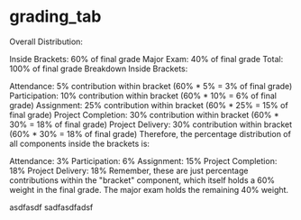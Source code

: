 # grading_tab
 
 Overall Distribution:

Inside Brackets: 60% of final grade
Major Exam: 40% of final grade
Total: 100% of final grade
Breakdown Inside Brackets:

Attendance: 5% contribution within bracket (60% * 5% = 3% of final grade)
Participation: 10% contribution within bracket (60% * 10% = 6% of final grade)
Assignment: 25% contribution within bracket (60% * 25% = 15% of final grade)
Project Completion: 30% contribution within bracket (60% * 30% = 18% of final grade)
Project Delivery: 30% contribution within bracket (60% * 30% = 18% of final grade)
Therefore, the percentage distribution of all components inside the brackets is:

Attendance: 3%
Participation: 6%
Assignment: 15%
Project Completion: 18%
Project Delivery: 18%
Remember, these are just percentage contributions within the "bracket" component, which itself holds a 60% weight in the final grade. The major exam holds the remaining 40% weight.




asdfasdf
sadfasdfadsf
